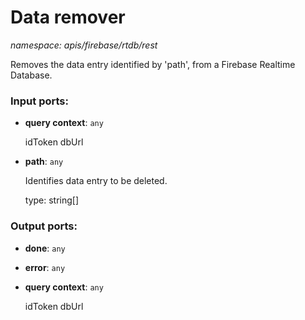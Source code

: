 # Data remover

_namespace: apis/firebase/rtdb/rest_

Removes the data entry identified by 'path', from a Firebase Realtime Database.

### Input ports:

* __query context__: ` any `

    idToken
    dbUrl


* __path__: ` any `

    Identifies data entry to be deleted.
    
    type: string[]

### Output ports:

* __done__: ` any `


* __error__: ` any `


* __query context__: ` any `

    idToken
    dbUrl

